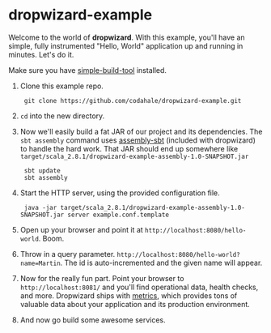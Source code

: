 dropwizard-example
===================

Welcome to the world of **dropwizard**. With this example, you'll have an simple, fully
instrumented "Hello, World" application up and running in minutes. Let's do it.

Make sure you have [simple-build-tool](http://code.google.com/p/simple-build-tool/) installed.

1. Clone this example repo.
   
        git clone https://github.com/codahale/dropwizard-example.git

2. `cd` into the new directory.

3. Now we'll easily build a fat JAR of our project and its dependencies. The `sbt assembly` command uses 
   [assembly-sbt](https://github.com/codahale/assembly-sbt) (included with dropwizard) to handle the hard work. 
   That JAR should end up somewhere like `target/scala_2.8.1/dropwizard-example-assembly-1.0-SNAPSHOT.jar`
        
        sbt update    
        sbt assembly 
       
4. Start the HTTP server, using the provided configuration file. 

        java -jar target/scala_2.8.1/dropwizard-example-assembly-1.0-SNAPSHOT.jar server example.conf.template

5. Open up your browser and point it at `http://localhost:8080/hello-world`.
   Boom.

6. Throw in a query parameter. `http://localhost:8080/hello-world?name=Martin`. 
   The id is auto-incremented and the given name will appear.

7. Now for the really fun part. Point your browser to `http://localhost:8081/` and you'll find operational data, health checks,
   and more. Dropwizard ships with [metrics](https://github.com/codahale/metrics), which provides tons of valuable data 
   about your application and its production environment. 

8. And now go build some awesome services. 
